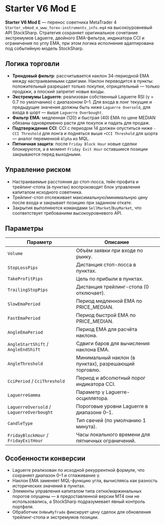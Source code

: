 # Starter V6 Mod E

**Starter V6 Mod E** — перенос советника MetaTrader 4 `Starter_v6mod_e_www_forex-instruments_info.mq4` на высокоуровневый API StockSharp. Стратегия сохраняет оригинальное сочетание экстремумов Laguerre, двойного EMA-фильтра, индикатора CCI и ограничения по углу EMA, при этом логика исполнения адаптирована под событийную модель StockSharp.

## Логика торговли

- **Трендовый фильтр**: рассчитывается наклон 34-периодной EMA между настраиваемыми сдвигами. Наклон переводится в пункты: положительный разрешает только покупки, отрицательный — только продажи, а плоский запретит новые входы.
- **Экстремумы Laguerre**: реализован собственный Laguerre RSI (γ = 0.7 по умолчанию) с диапазоном 0–1. Для входа в лонг текущие и предыдущие значения должны быть ниже `Laguerre Oversold`, для входа в шорт — выше `Laguerre Overbought`.
- **Фильтр EMA**: медленная (120) и быстрая (40) EMA по цене MEDIAN обязаны одновременно расти для покупок и падать для продаж.
- **Подтверждение CCI**: CCI с периодом 14 должен опуститься ниже `-CCI Threshold` для лонга и подняться выше `+CCI Threshold` для шорта — аналог переменной `Alpha` из MQL.
- **Пятничная защита**: после `Friday Block Hour` новые сделки блокируются, а в момент `Friday Exit Hour` оставшиеся позиции закрываются перед выходными.

## Управление риском

- Настраиваемые расстояния до стоп-лосса, тейк-профита и трейлинг-стопа (в пунктах) воспроизводят блок управления капиталом исходного советника.
- Трейлинг-стоп отслеживает максимальную/минимальную цену после входа и закрывает позицию при заданном откате.
- Закрытия выполняются командами `SellMarket`/`BuyMarket`, что соответствует требованиям высокоуровневого API.

## Параметры

| Параметр | Описание |
|----------|----------|
| `Volume` | Объём заявки при входе по рынку. |
| `StopLossPips` | Дистанция стоп-лосса в пунктах. |
| `TakeProfitPips` | Цель по прибыли в пунктах. |
| `TrailingStopPips` | Дистанция трейлинг-стопа (0 отключает). |
| `SlowEmaPeriod` | Период медленной EMA по PRICE_MEDIAN. |
| `FastEmaPeriod` | Период быстрой EMA по PRICE_MEDIAN. |
| `AngleEmaPeriod` | Период EMA для расчёта наклона. |
| `AngleStartShift` / `AngleEndShift` | Сдвиги баров для вычисления наклона EMA. |
| `AngleThreshold` | Минимальный наклон (в пунктах), разрешающий торговлю. |
| `CciPeriod` / `CciThreshold` | Период и абсолютный порог индикатора CCI. |
| `LaguerreGamma` | Параметр γ Laguerre-осциллятора. |
| `LaguerreOversold` / `LaguerreOverbought` | Пороговые уровни Laguerre в диапазоне 0–1. |
| `CandleType` | Тип свечей (по умолчанию 1 минута). |
| `FridayBlockHour` / `FridayExitHour` | Часы локального времени для пятничных ограничений. |

## Особенности конверсии

- Laguerre реализован по исходной рекуррентной формуле, что сохраняет диапазон 0–1 и сглаживание γ.
- Наклон EMA заменяет MQL-функцию угла, вычисляясь как разность исторических значений в пунктах.
- Элементы управления капиталом типа сетки/маржинальных порогов опущены — в предоставленной версии MT4 они не использовались, а StockSharp подразумевает явный контроль портфеля.
- Обработчик `OnNewMyTrade` фиксирует цену сделок для обновления трейлинг-стопа и экстремумов позиции.
